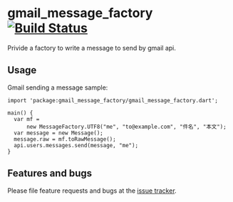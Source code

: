# gmail_message_factory [![Build Status](https://drone.io/github.com/laco0416/gmail_message_factory/status.png)](https://drone.io/github.com/laco0416/gmail_message_factory/latest)

Privide a factory to write a message to send by gmail api.

## Usage

Gmail sending a message sample:

    import 'package:gmail_message_factory/gmail_message_factory.dart';
    
    main() {
      var mf =
          new MessageFactory.UTF8("me", "to@example.com", "件名", "本文");
      var message = new Message();
      message.raw = mf.toRawMessage();
      api.users.messages.send(message, "me");
    }

## Features and bugs

Please file feature requests and bugs at the [issue tracker][tracker].

[tracker]: https://github.com/laco0416/gmail_message_factory/issues
